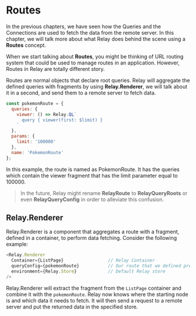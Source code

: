 # Routes 

In the previous chapters, we have seen how the Queries and the Connections are used to fetch the data from the remote server. In this chapter, we will talk more about what Relay does behind the scene using a **Routes** concept.

When we start talking about **Routes**, you might be thinking of URL routing system that could be used to manage routes in an application. However, Routes in Relay are totally different story. 

Routes are normal objects that declare root queries. Relay will aggregate the defined queries with fragments by using **Relay.Renderer**, we will talk about it in a second, and send them to a remote server to fetch data. 

```javascript
const pokemonRoute = {
  queries: {
    viewer: () => Relay.QL`
      query { viewer(first: $limit) }
    `
  },
  params: {
    limit: '100000'
  },
  name: 'PokemonRoute'
};
```
In this example, the route is named as PokemonRoute. It has the queries which contain the viewer fragment that has the limit parameter equal to 100000.

> In the future, Relay might rename **RelayRoute** to **RelayQueryRoots** or even **RelayQueryConfig** in order to alleviate this confusion.


## Relay.Renderer

Relay.Renderer is a component that aggregates a route with a fragment, defined in a container, to perform data fetching. Consider the following example:

```javascript
<Relay.Renderer
  Container={ListPage}                 // Relay Container
  queryConfig={pokemonRoute}           // Our route that we defined previously
  environment={Relay.Store}            // Default Relay store 
/>
````

Relay.Renderer will extract the fragment from the `ListPage` container and combine it with the `pokemonRoute`. Relay now knows where the starting node  is and which data it needs to fetch. It will then send a request to a remote server and put the returned data in the specified store.
